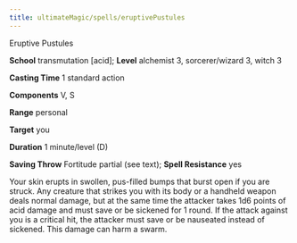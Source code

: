 ```yaml
---
title: ultimateMagic/spells/eruptivePustules
---
```

Eruptive Pustules

**School** transmutation [acid]; **Level** alchemist 3, sorcerer/wizard 3, witch 3

**Casting Time** 1 standard action

**Components** V, S

**Range** personal

**Target** you

**Duration** 1 minute/level (D)

**Saving Throw** Fortitude partial (see text); **Spell Resistance** yes

Your skin erupts in swollen, pus-filled bumps that burst open if you are struck. Any creature that strikes you with its body or a handheld weapon deals normal damage, but at the same time the attacker takes 1d6 points of acid damage and must save or be sickened for 1 round. If the attack against you is a critical hit, the attacker must save or be nauseated instead of sickened. This damage can harm a swarm.

